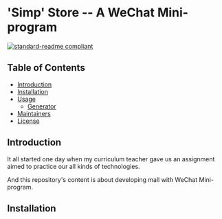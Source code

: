 # 'Simp' Store -- A WeChat Mini-program
[![standard-readme compliant](https://img.shields.io/badge/readme%20style-standard-brightgreen.svg?style=flat-square)](https://github.com/RichardLitt/standard-readme)


## Table of Contents
- [Introduction](#introduction)
- [Installation](#installation)
- [Usage](#usage)
  - [Generator](#generator)
- [Maintainers](#maintainers)
- [License](#license)

## Introduction
It all started one day when my curriculum teacher gave us an assignment aimed to practice our all kinds of technologies. 

And this repository's content is about developing mall with WeChat Mini-program.

## Installation

